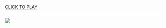 
<a href="https://premium76.site?title=penalty_kick_game_unblocked&ref=13M">CLICK TO PLAY</a></h3>
<hr>

<a href="https://premium76.site?title=penalty_kick_game_unblocked&ref=13M"><img src="https://clearcache.store/games.png"></a>


